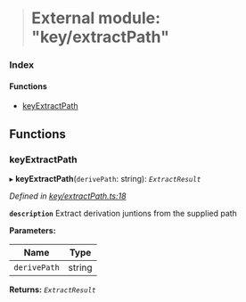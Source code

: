 > # External module: "key/extractPath"

### Index

#### Functions

* [keyExtractPath](_key_extractpath_.md#keyextractpath)

## Functions

###  keyExtractPath

▸ **keyExtractPath**(`derivePath`: string): *`ExtractResult`*

*Defined in [key/extractPath.ts:18](https://github.com/polkadot-js/common/blob/0ec2dae/packages/util-crypto/src/key/extractPath.ts#L18)*

**`description`** Extract derivation juntions from the supplied path

**Parameters:**

Name | Type |
------ | ------ |
`derivePath` | string |

**Returns:** *`ExtractResult`*